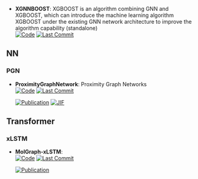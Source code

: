 



- **XGNNBOOST**: XGBOOST is an algorithm combining GNN and XGBOOST, which can introduce the machine learning algorithm XGBOOST under the existing GNN network architecture to improve the algorithm capability (standalone)  
    [![Code](https://img.shields.io/github/stars/chenxiaowei-vincent/XGraphBoost?style=for-the-badge&logo=github)](https://github.com/chenxiaowei-vincent/XGraphBoost) 
    [![Last Commit](https://img.shields.io/github/last-commit/chenxiaowei-vincent/XGraphBoost?style=for-the-badge&logo=github)](https://github.com/chenxiaowei-vincent/XGraphBoost) 



## **NN**

### **PGN**

- **ProximityGraphNetwork**: Proximity Graph Networks  
    [![Code](https://img.shields.io/github/stars/keiserlab/torch_pgn?style=for-the-badge&logo=github)](https://github.com/keiserlab/torch_pgn) 
    [![Last Commit](https://img.shields.io/github/last-commit/keiserlab/torch_pgn?style=for-the-badge&logo=github)](https://github.com/keiserlab/torch_pgn) 

    [![Publication](https://img.shields.io/badge/Publication-Citations:3-blue?style=for-the-badge&logo=bookstack)](https://doi.org/10.1021/acs.jcim.4c00311) 
    [![JIF](https://img.shields.io/badge/Impact_Factor-5.60-purple?style=for-the-badge&logo=academia)](https://doi.org/10.1021/acs.jcim.4c00311)


## **Transformer**

### **xLSTM**

- **MolGraph-xLSTM**:   
    [![Code](https://img.shields.io/github/stars/syan1992/MolGraph-xLSTM?style=for-the-badge&logo=github)](https://github.com/syan1992/MolGraph-xLSTM.git) 
    [![Last Commit](https://img.shields.io/github/last-commit/syan1992/MolGraph-xLSTM?style=for-the-badge&logo=github)](https://github.com/syan1992/MolGraph-xLSTM.git) 

    [![Publication](https://img.shields.io/badge/Publication-Citations:0-blue?style=for-the-badge&logo=bookstack)](https://doi.org/10.48550/arXiv.2501.18439) 


